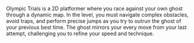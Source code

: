 Olympic Trials is a 2D platformer where you race against your own ghost through a dynamic map. 
In the level, you must navigate complex obstacles, avoid traps, and perform precise jumps as you try to outrun the ghost of your previous best time. 
The ghost mirrors your every move from your last attempt, challenging you to refine your speed and technique.

